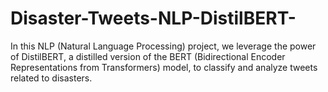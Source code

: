 # Disaster-Tweets-NLP-DistilBERT-
In this NLP (Natural Language Processing) project, we leverage the power of DistilBERT, a distilled version of the BERT (Bidirectional Encoder Representations from Transformers) model, to classify and analyze tweets related to disasters.
